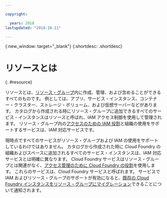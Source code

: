 ```yaml
---

copyright:

  years: 2018
lastupdated: "2018-10-11"

---
```


{:new_window: target="_blank"}
{:shortdesc: .shortdesc}


# リソースとは
{: #resource}

リソースとは、[リソース・グループ](/docs/resources/resourcegroups.html#rgs)内に作成、管理、および含めることができるすべてのものです。 例としては、アプリ、サービス・インスタンス、コンテナー・クラスター、ストレージ・ボリューム、および仮想サーバーなどがあります。 カタログから作成される時にリソース・グループに追加できるすべてのサービス・インスタンスはリソースと呼ばれ、IAM アクセス制御を使用して管理されます。 リソース・グループ内の[アクセスのための IAM 役割](/docs/iam/users_roles.html#iamusermanrol)と組織の使用をサポートするサービスは、IAM 対応サービスです。

現時点ですべてのサービスがリソース・グループおよび IAM の使用をサポートしているわけではありません。 カタログから作成された時に Cloud Foundry の組織およびスペースに追加されるすべてのサービス・インスタンスは、IAM 対応サービスとは明確に異なります。 Cloud Foundry サービスはリソース・グループとは関連がなく、[アクセス管理のために Cloud Foundry の役割](/docs/iam/cfaccess.html#cfroles)を使用します。 これらのサービスは、Cloud Foundry サービスと呼ばれます。 サービスで IAM およびリソース・グループのサポートが有効になると、[既存の Cloud Foundry インスタンスをリソース・グループにマイグレーション](/docs/resources/instance_migration.html#migrate)できることについて通知されます。


